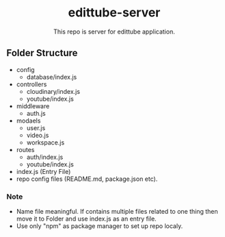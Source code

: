 <h1 align="center">edittube-server</h1>
<p align="center">This repo is server for edittube application.<p>

## Folder Structure

-   config
    -   database/index.js
-   controllers
    -   cloudinary/index.js
    -   youtube/index.js
-   middleware
    -   auth.js
-   modaels
    -   user.js
    -   video.js
    -   workspace.js
-   routes
    -   auth/index.js
    -   youtube/index.js
-   index.js (Entry File)
-   repo config files (README.md, package.json etc).

### Note

-   Name file meaningful. If contains multiple files related to one thing then move it to Folder and use index.js as an entry file.
-   Use only "npm" as package manager to set up repo localy.
